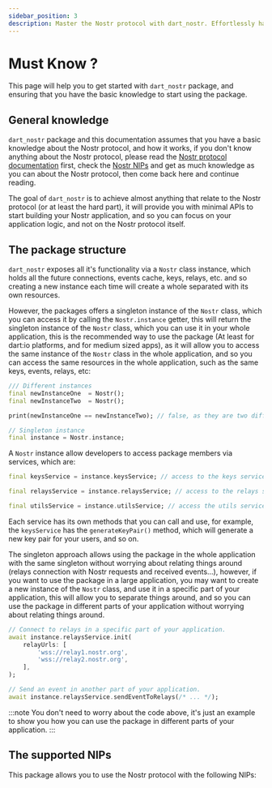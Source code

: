 ```yaml
---
sidebar_position: 3
description: Master the Nostr protocol with dart_nostr. Effortlessly handle events and operations, except for specific exceptions. Navigate the code structure and access robust functionalities, all guided by a single maintainer.
---
```


# Must Know ?

This page will help you to get started with `dart_nostr` package, and ensuring that you have the basic knowledge to start using the package.

## General knowledge

`dart_nostr` package and this documentation assumes that you have a basic knowledge about the Nostr protocol, and how it works, if you don't know anything about the Nostr protocol, please read the [Nostr protocol documentation](https://nostr.org/docs/protocol) first, check the [Nostr NIPs](https://github.com/nostr-protocol/nips/) and get as much knowledge as you can about the Nostr protocol, then come back here and continue reading.

The goal of `dart_nostr` is to achieve almost anything that relate to the Nostr protocol (or at least the hard part), it will provide you with minimal APIs to start building your Nostr application, and so you can focus on your application logic, and not on the Nostr protocol itself.

## The package structure

`dart_nostr` exposes all it's functionality via a `Nostr` class instance, which holds all the future connections, events cache, keys, relays, etc. and so creating a new instance each time will create a whole separated with its own resources.

However, the packages offers a singleton instance of the `Nostr` class, which you can access it by calling the `Nostr.instance` getter, this will return the singleton instance of the `Nostr` class, which you can use it in your whole application, this is the recommended way to use the package (At least for dart:io platforms, and for medium sized apps), as it will allow you to access the same instance of the `Nostr` class in the whole application, and so you can access the same resources in the whole application, such as the same keys, events, relays, etc:

```dart
/// Different instances
final newInstanceOne  = Nostr();
final newInstanceTwo  = Nostr();

print(newInstanceOne == newInstanceTwo); // false, as they are two different instances

// Singleton instance
final instance = Nostr.instance;
```

A `Nostr` instance allow developers to access package members via services, which are:

```dart
final keysService = instance.keysService; // access to the keys service, which will provide methods to handle user key pairs, private keys, public keys, etc.

final relaysService = instance.relaysService; // access to the relays service, which will provide methods to interact with your own relays such as sending events, listening to events, etc.

final utilsService = instance.utilsService; // access the utils service, which provides many handy utils that you will need to use in your app, such as encoding, getting random hex strings to use with requests, etc.
```

Each service has its own methods that you can call and use, for example, the `keysService` has the `generateKeyPair()` method, which will generate a new key pair for your users, and so on.

The singleton approach allows  using the package in the whole application with the same singleton without worrying about relating things around (relays connection with Nostr requests and received events...), however, if you want to use the package in a large application, you may want to create a new instance of the `Nostr` class, and use it in a specific part of your application, this will allow you to separate things around, and so you can use the package in different parts of your application without worrying about relating things around.

```dart
// Connect to relays in a specific part of your application.
await instance.relaysService.init(
    relayUrls: [
        'wss://relay1.nostr.org',
        'wss://relay2.nostr.org',
    ],
);

// Send an event in another part of your application.
await instance.relaysService.sendEventToRelays(/* ... */);
```

:::note
You don't need to worry about the code above, it's just an example to show you how you can use the package in different parts of your application.
:::

## The supported NIPs

This package allows you to use the Nostr protocol with the following NIPs:

